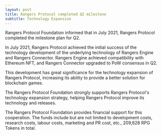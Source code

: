 ```yaml
---
layout: post
title: Rangers Protocol completed Q2 milestone
subtitle: Technology Expansion
---
```


Rangers Protocol Foundation informed that in July 2021, Rangers Protocol completed the milestone plan for Q2.

In July 2021, Rangers Protocol achieved the initial success of the technology development of the underlying technology of Rangers Engine and Rangers Connector. Rangers Engine achieved compatibility with Ethereum NFT, and Rangers Connector upgraded to PoW consensus in Q2.

This development has great significance for the technology expansion of Rangers Protocol, increasing its ability to provide a better solution for blockchain games. 

The Rangers Protocol Foundation strongly supports Rangers Protocol's technology expansion strategy, helping Rangers Protocol improve its technology and releases. 

The Rangers Protocol Foundation provides financial support for this cooperation. The funds include but are not limited to development costs, research costs, labour costs, marketing and PR cost, etc., 209,628 RPG Tokens in total. 

